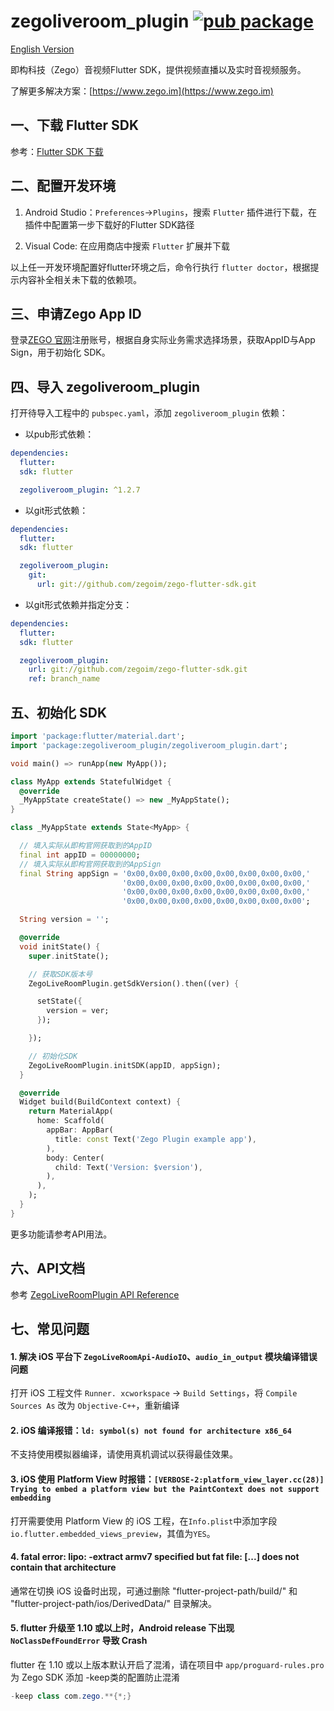 # zegoliveroom_plugin [![pub package](https://img.shields.io/pub/v/zegoliveroom_plugin.svg)](https://pub.dartlang.org/packages/zegoliveroom_plugin)

[English Version](https://github.com/zegoim/zego-flutter-sdk/blob/master/README.md)

即构科技（Zego）音视频Flutter SDK，提供视频直播以及实时音视频服务。

了解更多解决方案：[https://www.zego.im](https://www.zego.im)

## 一、下载 Flutter SDK

参考：[Flutter SDK 下载](https://flutter.dev/docs/get-started/install)

## 二、配置开发环境

1. Android Studio：`Preferences`->`Plugins`，搜索 `Flutter` 插件进行下载，在插件中配置第一步下载好的Flutter SDK路径

2. Visual Code: 在应用商店中搜索 `Flutter` 扩展并下载

以上任一开发环境配置好flutter环境之后，命令行执行 `flutter doctor`，根据提示内容补全相关未下载的依赖项。

## 三、申请Zego App ID

登录[ZEGO 官网](https://www.zego.im)注册账号，根据自身实际业务需求选择场景，获取AppID与App Sign，用于初始化 SDK。

## 四、导入 zegoliveroom_plugin

打开待导入工程中的 `pubspec.yaml`，添加 `zegoliveroom_plugin` 依赖：

* 以pub形式依赖：

```yaml
dependencies:
  flutter:
  sdk: flutter

  zegoliveroom_plugin: ^1.2.7
```

* 以git形式依赖：

```yaml
dependencies:
  flutter:
  sdk: flutter

  zegoliveroom_plugin:
    git:
      url: git://github.com/zegoim/zego-flutter-sdk.git
```

* 以git形式依赖并指定分支：

```yaml
dependencies:
  flutter:
  sdk: flutter

  zegoliveroom_plugin:
    url: git://github.com/zegoim/zego-flutter-sdk.git
    ref: branch_name
```

## 五、初始化 SDK

```Dart
import 'package:flutter/material.dart';
import 'package:zegoliveroom_plugin/zegoliveroom_plugin.dart';

void main() => runApp(new MyApp());

class MyApp extends StatefulWidget {
  @override
  _MyAppState createState() => new _MyAppState();
}

class _MyAppState extends State<MyApp> {

  // 填入实际从即构官网获取到的AppID
  final int appID = 00000000;
  // 填入实际从即构官网获取到的AppSign
  final String appSign = '0x00,0x00,0x00,0x00,0x00,0x00,0x00,0x00,'
                         '0x00,0x00,0x00,0x00,0x00,0x00,0x00,0x00,'
                         '0x00,0x00,0x00,0x00,0x00,0x00,0x00,0x00,'
                         '0x00,0x00,0x00,0x00,0x00,0x00,0x00,0x00';

  String version = '';

  @override
  void initState() {
    super.initState();

    // 获取SDK版本号
    ZegoLiveRoomPlugin.getSdkVersion().then((ver) {

      setState({
        version = ver;
      });

    });

    // 初始化SDK
    ZegoLiveRoomPlugin.initSDK(appID, appSign);
  }

  @override
  Widget build(BuildContext context) {
    return MaterialApp(
      home: Scaffold(
        appBar: AppBar(
          title: const Text('Zego Plugin example app'),
        ),
        body: Center(
          child: Text('Version: $version'),
        ),
      ),
    );
  }
}
```

更多功能请参考API用法。

## 六、API文档

参考 [ZegoLiveRoomPlugin API Reference](https://pub.dev/documentation/zegoliveroom_plugin/latest/)

## 七、常见问题

#### 1. 解决 iOS 平台下 `ZegoLiveRoomApi-AudioIO`、`audio_in_output` 模块编译错误问题

打开 iOS 工程文件 `Runner. xcworkspace` -> `Build Settings`，将 `Compile Sources As` 改为 `Objective-C++`，重新编译

#### 2. iOS 编译报错：`ld: symbol(s) not found for architecture x86_64`

不支持使用模拟器编译，请使用真机调试以获得最佳效果。

#### 3. iOS 使用 Platform View 时报错：`[VERBOSE-2:platform_view_layer.cc(28)] Trying to embed a platform view but the PaintContext does not support embedding`

打开需要使用 Platform View 的 iOS 工程，在`Info.plist`中添加字段`io.flutter.embedded_views_preview`，其值为`YES`。

#### 4. fatal error: lipo: -extract armv7 specified but fat file: [...] does not contain that architecture

通常在切换 iOS 设备时出现，可通过删除 "flutter-project-path/build/" 和 "flutter-project-path/ios/DerivedData/" 目录解决。

#### 5. flutter 升级至 1.10 或以上时，Android release 下出现 `NoClassDefFoundError` 导致 Crash

flutter 在 1.10 或以上版本默认开启了混淆，请在项目中 `app/proguard-rules.pro` 为 Zego SDK 添加 -keep类的配置防止混淆

```java
-keep class com.zego.**{*;}
```

